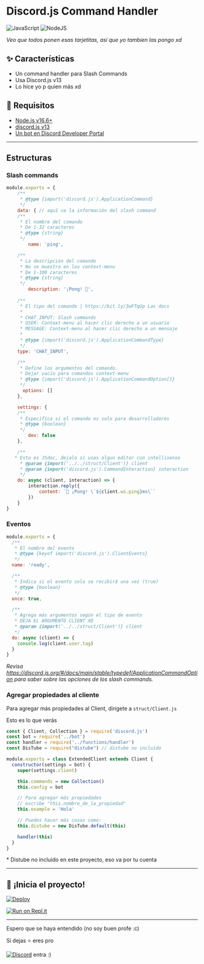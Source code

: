 # Discord.js Command Handler

![JavaScript](https://img.shields.io/badge/javascript-%23323330.svg?style=for-the-badge&logo=javascript&logoColor=%23F7DF1E)
![NodeJS](https://img.shields.io/badge/node.js-6DA55F?style=for-the-badge&logo=node.js&logoColor=white)

_Veo que todos ponen esas tarjetitas, así que yo tambien las pongo xd_

## ✨ Características

-   Un command handler para Slash Commands
-   Usa Discord.js v13
-   Lo hice yo p quien más xd

## 🚧 Requisitos

-   [Node.js v16.6+](https://nodejs.org/es/download/)
-   [discord.js v13](https://discord.js.org)
-   [Un bot en Discord Developer Portal](https://discord.com/developers/applications)


---

## Estructuras

### Slash commands

```js
module.exports = {
	/**
	 * @type {import('discord.js').ApplicationCommand}
	 */
	data: { // aquí va la información del slash command
    /**
     * El nombre del comando
     * De 1-32 caracteres
     * @type {string}
     */
		name: 'ping',

    /**
     * La descripción del comando
     * No se muestra en los context-menu
     * De 1-100 caracteres
     * @type {string}
     */
		description: '¡Pong! 🏓',
		
    /**
     * El tipo del comando | https://bit.ly/3wFTqUp Las docs
     * 
     * CHAT_INPUT: Slash commands
     * USER: Context-menu al hacer clic derecho a un usuario
     * MESSAGE: Context-menu al hacer clic derecho a un mensaje
     * 
     * @type {import('discord.js').ApplicationCommandType}
     */
    type: 'CHAT_INPUT',

    /**
     * Define los argumentos del comando. 
     * Dejar vacío para comandos context-menu
     * @type {import('discord.js').ApplicationCommandOption[]}
     */
	  options: []
	},

	settings: {
    /**
     * Especifíca si el comando es solo para desarrolladores 
     * @type {boolean}
     */
		dev: false
	},

	/**
   * Esto es JSdoc, dejalo si usas algun editor con intellisense
	 * @param {import('../../struct/Client')} client
	 * @param {import('discord.js').CommandInteraction} interaction
	 */
	do: async (client, interaction) => {
		interaction.reply({
			content: `🏓 ¡Pong! \`${client.ws.ping}ms\``
		})
	}
}
```

### Eventos

```js
module.exports = {
  /**
   * El nombre del evento
   * @type {keyof import('discord.js').ClientEvents}
   */
  name: 'ready',

  /**
   * Indica si el evento solo se recibirá una vez (true)
   * @type {boolean}
   */
  once: true,

  /**
   * Agrega más argumentos según el tipo de evento
   * DEJA EL ARGUMENTO CLIENT XD
   * @param {import('../../struct/Client')} client 
   */
  do: async (client) => {
    console.log(client.user.tag)
  }
}
```

*Revisa https://discord.js.org/#/docs/main/stable/typedef/ApplicationCommandOption para saber sobre las opciones de los slash commands.*

### Agregar propiedades al cliente

Para agregar más propiedades al Client, dirígete a `struct/Client.js`

Esto es lo que verás
```js
const { Client, Collection } = require('discord.js')
const bot = require('../bot')
const handler = require('../functions/handler')
const DisTube = require("distube") // distube no incluído

module.exports = class ExtendedClient extends Client {
  constructor(settings = bot) {
    super(settings.client)

    this.commands = new Collection()
    this.config = bot

    // Para agregar más propiedades
    // escribe "this.nombre_de_la_propiedad"
    this.example = 'Hola'

    // Puedes hacer más cosas como:
    this.distube = new DisTube.default(this)

    handler(this)
  }
}
```
\* Distube no incluído en este proyecto, eso va por tu cuenta

---

## 💨 ¡Inicia el proyecto!

[![Deploy](https://www.herokucdn.com/deploy/button.svg?width=100)](https://heroku.com/deploy?template=https://github.com/SudhanPlayz/Discord-MusicBot)

[![Run on Repl.it](https://repl.it/badge/github/SudhanPlayz/Discord-MusicBot)](https://repl.it/github/SudhanPlayz/Discord-MusicBot)

---

Espero que se haya entendido (no soy buen profe :c)

Si dejas ⭐ eres pro

[![Discord](https://img.shields.io/badge/Pubertland%20City-%235865F2.svg?style=for-the-badge&logo=discord&logoColor=white)](https://discord.gg/tSaQpUHeWP) entra :)